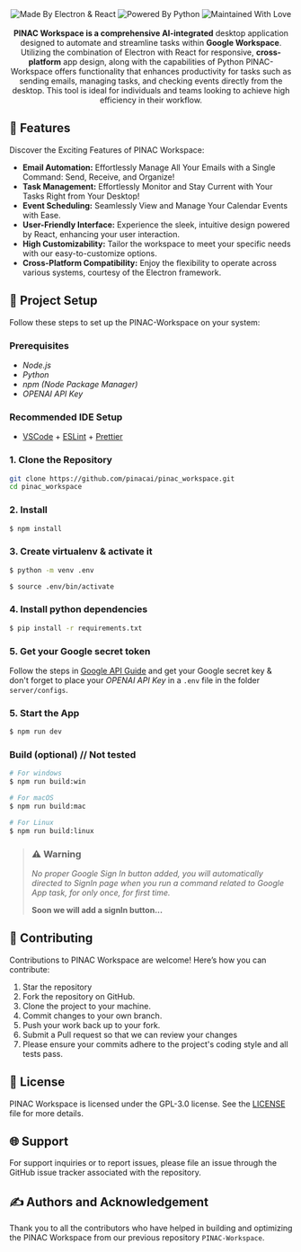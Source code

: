 <img src="" alt="">

<div align="center">

<img src="https://github.com/pinacai/pinac_workspace/blob/main/assets/build-with-electron-&-react.svg" alt="Made By Electron & React">
<img src="https://github.com/pinacai/pinac_workspace/blob/main/assets/powered-by-python.svg" alt="Powered By Python">
<img src="https://github.com/pinacai/pinac_workspace/blob/main/assets/maintained-with-love.svg" alt="Maintained With Love">
<br>
<br>
<b>PINAC Workspace is a comprehensive AI-integrated</b> desktop application designed to automate and streamline tasks within <b>Google Workspace</b>. Utilizing the combination of Electron with React for responsive, <b>cross-platform</b> app design, along with the capabilities of Python PINAC-Workspace offers functionality that enhances productivity for tasks such as sending emails, managing tasks, and checking events directly from the desktop. This tool is ideal for individuals and teams looking to achieve high efficiency in their workflow.
</div>

## 🌟 Features
Discover the Exciting Features of PINAC Workspace:

- **Email Automation:** Effortlessly Manage All Your Emails with a Single Command: Send, Receive, and Organize!
- **Task Management:** Effortlessly Monitor and Stay Current with Your Tasks Right from Your Desktop!
- **Event Scheduling:** Seamlessly View and Manage Your Calendar Events with Ease.
- **User-Friendly Interface:** Experience the sleek, intuitive design powered by React, enhancing your user interaction.
- **High Customizability:** Tailor the workspace to meet your specific needs with our easy-to-customize options.
- **Cross-Platform Compatibility:** Enjoy the flexibility to operate across various systems, courtesy of the Electron framework.

##  🚀 Project Setup
Follow these steps to set up the PINAC-Workspace on your system:

### Prerequisites
- _Node.js_
- _Python_
- _npm (Node Package Manager)_
- _OPENAI API Key_

### Recommended IDE Setup
- [VSCode](https://code.visualstudio.com/) + [ESLint](https://marketplace.visualstudio.com/items?itemName=dbaeumer.vscode-eslint) + [Prettier](https://marketplace.visualstudio.com/items?itemName=esbenp.prettier-vscode)

### 1. Clone the Repository
  ```bash
  git clone https://github.com/pinacai/pinac_workspace.git
  cd pinac_workspace
  ```

### 2. Install
  ```bash
  $ npm install
  ```
### 3. Create virtualenv & activate it
  ```bash
  $ python -m venv .env
  ```
  ```bash
  $ source .env/bin/activate
  ```
### 4. Install python dependencies
  ```bash
  $ pip install -r requirements.txt
  ```

### 5. Get your Google secret token
  Follow the steps in <a href='https://github.com/pinacai/pinac_workspace/blob/6314b7e2a4e41bb72c699fad18343d43eee1a320/Google%20API%20Guide.md'>Google API Guide</a> and get your Google secret key & don't forget to place your _OPENAI API Key_ in a `.env` file in the folder `server/configs`.

### 5. Start the App
  ```bash
  $ npm run dev
  ```

### Build (optional) // Not tested
  ```bash
  # For windows
  $ npm run build:win

  # For macOS
  $ npm run build:mac

  # For Linux
  $ npm run build:linux
  ```

> ### ⚠️ Warning
> _No proper Google Sign In button added, you will automatically directed to SignIn page when you run a command related to Google App task, for only once, for first time._  
>
> **Soon we will add a signIn button...**

## 💁 Contributing
Contributions to PINAC Workspace are welcome! Here’s how you can contribute:

1. Star the repository
2. Fork the repository on GitHub.
3. Clone the project to your machine.
4. Commit changes to your own branch.
5. Push your work back up to your fork.
6. Submit a Pull request so that we can review your changes
7. Please ensure your commits adhere to the project's coding style and all tests pass.

## 📄 License
PINAC Workspace is licensed under the GPL-3.0 license. See the <a href="https://github.com/pinacai/pinac_workspace/blob/main/LICENSE">LICENSE</a> file for more details.

## 🌐 Support
For support inquiries or to report issues, please file an issue through the GitHub issue tracker associated with the repository.

## ✍️  Authors and Acknowledgement
Thank you to all the contributors who have helped in building and optimizing the PINAC Workspace from our previous repository `PINAC-Workspace`.
